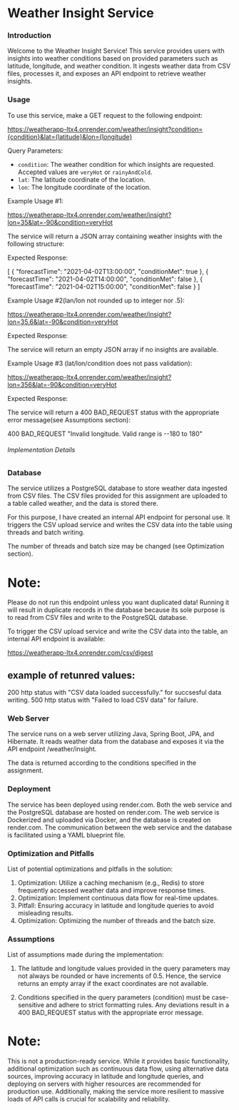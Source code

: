 # Weather Insight Service

### Introduction

Welcome to the Weather Insight Service! This service provides users with insights into weather conditions based on provided parameters such as latitude, longitude, and weather condition. It ingests weather data from CSV files, processes it, and exposes an API endpoint to retrieve weather insights.

### Usage

To use this service, make a GET request to the following endpoint:

https://weatherapp-ltx4.onrender.com/weather/insight?condition={condition}&lat={latitude}&lon={longitude}

Query Parameters:

- `condition`: The weather condition for which insights are requested. Accepted values are `veryHot` or `rainyAndCold`.
- `lat`: The latitude coordinate of the location.
- `lon`: The longitude coordinate of the location.

Example Usage #1:

https://weatherapp-ltx4.onrender.com/weather/insight?lon=35&lat=-90&condition=veryHot

The service will return a JSON array containing weather insights with the following structure:

Expected Response:

[
    {
        "forecastTime": "2021-04-02T13:00:00",
        "conditionMet": true
    },
    {
        "forecastTime": "2021-04-02T14:00:00",
        "conditionMet": false
    },
    {
        "forecastTime": "2021-04-02T15:00:00",
        "conditionMet": false
    }
]


Example Usage #2(lan/lon not rounded up to integer nor .5):

https://weatherapp-ltx4.onrender.com/weather/insight?lon=35.6&lat=-90&condition=veryHot

Expected Response:

The service will return an empty JSON array if no insights are available.


Example Usage #3 (lat/lon/condition does not pass validation):


https://weatherapp-ltx4.onrender.com/weather/insight?lon=356&lat=-90&condition=veryHot

Expected Response:

The service will return a 400 BAD_REQUEST status with the appropriate error message(see Assumptions section):

400 BAD_REQUEST "Invalid longitude. Valid range is --180 to 180"




###### Implementation Details

### Database
The service utilizes a PostgreSQL database to store weather data ingested from CSV files. The CSV files provided for this assignment are uploaded to a table called weather, and the data is stored there.

For this purpose, I have created an internal API endpoint for personal use. It triggers the CSV upload service and writes the CSV data into the table using threads and batch writing.

The number of threads and batch size may be changed (see Optimization section).

# Note: 
Please do not run this endpoint unless you want duplicated data! Running it will result in duplicate records in the database because its sole purpose is to read from CSV files and write to the PostgreSQL database.

To trigger the CSV upload service and write the CSV data into the table, an internal API endpoint is available:

https://weatherapp-ltx4.onrender.com/csv/digest

## example of retunred values:
200 http status with "CSV data loaded successfully." for succsesful data writing.
500 http status with "Failed to load CSV data" for failure.



### Web Server
The service runs on a web server utilizing Java, Spring Boot, JPA, and Hibernate. It reads weather data from the database and exposes it via the API endpoint /weather/insight.

The data is returned according to the conditions specified in the assignment.


### Deployment

The service has been deployed using render.com. Both the web service and the PostgreSQL database are hosted on render.com. The web service is Dockerized and uploaded via Docker, and the database is created on render.com. The communication between the web service and the database is facilitated using a YAML blueprint file.


### Optimization and Pitfalls
List of potential optimizations and pitfalls in the solution:

1. Optimization: Utilize a caching mechanism (e.g., Redis) to store frequently accessed weather data and improve response times.
2. Optimization: Implement continuous data flow for real-time updates.
3. Pitfall: Ensuring accuracy in latitude and longitude queries to avoid misleading results.
4. Optimization: Optimizing the number of threads and the batch size.


### Assumptions
List of assumptions made during the implementation:

1. The latitude and longitude values provided in the query parameters may not always be rounded or have increments of 0.5. Hence, the service returns an empty array if the exact coordinates are not available.

2. Conditions specified in the query parameters (condition) must be case-sensitive and adhere to strict formatting rules. Any deviations result in a 400 BAD_REQUEST status with the appropriate error message.

# Note: 
This is not a production-ready service. While it provides basic functionality, additional optimization such as continuous data flow, using alternative data sources, improving accuracy in latitude and longitude queries, and deploying on servers with higher resources are recommended for production use. Additionally, making the service more resilient to massive loads of API calls is crucial for scalability and reliability.


